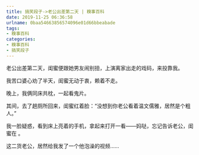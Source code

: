 ```yaml
---
title: 搞笑段子->老公出差第二天 | 糗事百科
date: 2019-11-25 06:36:58
urlname: 0baa54663856574096e01d66bbeabade
tags: 
- 糗事百科
categories:
- 糗事百科
- 搞笑段子
---
```

老公出差第二天，闺蜜便跟她男友闹别扭，上演离家出走的戏码，来投靠我。

我苦口婆心劝了半天，闺蜜无动于衷，赖着不走。

晚上，我俩同床共枕，一起看鬼片。

其间，去了趟厕所回来，闺蜜红着脸：“没想到你老公看着温文儒雅，居然是个粗人。”

我一脸疑惑，看到床上亮着的手机，拿起来打开一看——妈哒，忘记告诉老公，闺蜜在 。

这二货老公，居然给我发了一个他泡澡的视频……


